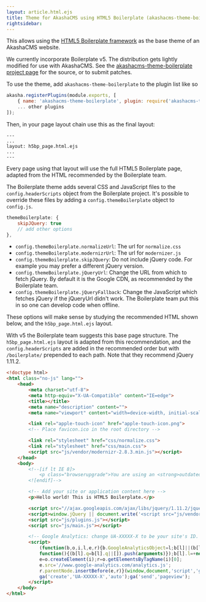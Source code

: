 ```yaml
---
layout: article.html.ejs
title: Theme for AkashaCMS using HTML5 Boilerplate (akashacms-theme-boilerplate)
rightsidebar:
---
```


This allows using the [HTML5 Boilerplate framework](http://html5boilerplate.com/) as the base theme of an AkashaCMS website.

We currently incorporate Boilerplate v5.  The distribution gets lightly modified for use with AkashaCMS.  See the [akashacms-theme-boilerplate project page](https://github.com/robogeek/akashacms-theme-boilerplate) for the source, or to submit patches.

To use the theme, add `akashacms-theme-boilerplate` to the plugin list like so

```js
akasha.registerPlugins(module.exports, [
    { name: 'akashacms-theme-boilerplate', plugin: require('akashacms-theme-boilerplate') },
    ... other plugins
]);
```

Then, in your page layout chain use this as the final layout:

```
---
...
layout: h5bp_page.html.ejs
...
---
```

Every page using that layout will use the full HTML5 Boilerplate page, adapted from the HTML recommended by the Boilerplate team.

The Boilerplate theme adds several CSS and JavaScript files to the `config.headerScripts` object from the Boilerplate project.  It's possible to override these files by adding a `config.themeBoilerplate` object to `config.js`.

```js
themeBoilerplate: {
    skipJQuery: true
    // add other options
},
```

* `config.themeBoilerplate.normalizeUrl`: The url for `normalize.css`
* `config.themeBoilerplate.modernizrUrl`: The url for `modernizer.js`
* `config.themeBoilerplate.skipJQuery`: Do not include jQuery code.  For example you may prefer a different jQuery version.
* `config.themeBoilerplate.jQueryUrl`: Change the URL from which to fetch jQuery.  By default it is the Google CDN, as recommended by the Boilerplate team.
* `config.themeBoilerplate.jQueryFallback`: Change the JavaScript which fetches jQuery if the jQueryUrl didn't work.  The Boilerplate team put this in so one can develop code when offline.

These options will make sense by studying the recommended HTML shown below, and the `h5bp_page.html.ejs` layout.

With v5 the Boilerplate team suggests this base page structure.  The `h5bp_page.html.ejs` layout is adapted from this recommendation, and the `config.headerScripts` are added in the recommended order but with `/boilerplate/` prepended to each path.  Note that they recommend jQuery 1.11.2.

```html
<!doctype html>
<html class="no-js" lang="">
    <head>
        <meta charset="utf-8">
        <meta http-equiv="X-UA-Compatible" content="IE=edge">
        <title></title>
        <meta name="description" content="">
        <meta name="viewport" content="width=device-width, initial-scale=1">

        <link rel="apple-touch-icon" href="apple-touch-icon.png">
        <!-- Place favicon.ico in the root directory -->

        <link rel="stylesheet" href="css/normalize.css">
        <link rel="stylesheet" href="css/main.css">
        <script src="js/vendor/modernizr-2.8.3.min.js"></script>
    </head>
    <body>
        <!--[if lt IE 8]>
            <p class="browserupgrade">You are using an <strong>outdated</strong> browser. Please <a href="http://browsehappy.com/">upgrade your browser</a> to improve your experience.</p>
        <![endif]-->

        <!-- Add your site or application content here -->
        <p>Hello world! This is HTML5 Boilerplate.</p>

        <script src="//ajax.googleapis.com/ajax/libs/jquery/1.11.2/jquery.min.js"></script>
        <script>window.jQuery || document.write('<script src="js/vendor/jquery-1.11.2.min.js"><\/script>')</script>
        <script src="js/plugins.js"></script>
        <script src="js/main.js"></script>

        <!-- Google Analytics: change UA-XXXXX-X to be your site's ID. -->
        <script>
            (function(b,o,i,l,e,r){b.GoogleAnalyticsObject=l;b[l]||(b[l]=
            function(){(b[l].q=b[l].q||[]).push(arguments)});b[l].l=+new Date;
            e=o.createElement(i);r=o.getElementsByTagName(i)[0];
            e.src='//www.google-analytics.com/analytics.js';
            r.parentNode.insertBefore(e,r)}(window,document,'script','ga'));
            ga('create','UA-XXXXX-X','auto');ga('send','pageview');
        </script>
    </body>
</html>
```